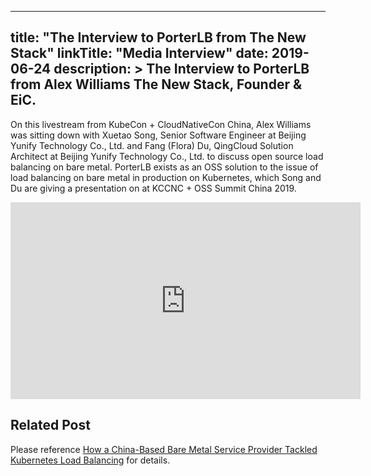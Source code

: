 
---
title: "The Interview to PorterLB from The New Stack"
linkTitle: "Media Interview"
date: 2019-06-24
description: >
  The Interview to PorterLB from Alex Williams The New Stack, Founder & EiC.
---

On this livestream from KubeCon + CloudNativeCon China, Alex Williams was sitting down with Xuetao Song, Senior Software Engineer at Beijing Yunify Technology Co., Ltd. and Fang (Flora) Du, QingCloud Solution Architect at Beijing Yunify Technology Co., Ltd. to discuss open source load balancing on bare metal. PorterLB exists as an OSS solution to the issue of load balancing on bare metal in production on Kubernetes, which Song and Du are giving a presentation on at KCCNC + OSS Summit China 2019.

<iframe width="560" height="315" src="https://www.youtube.com/embed/zSWypFKaYcY" frameborder="0" allow="accelerometer; autoplay; encrypted-media; gyroscope; picture-in-picture" allowfullscreen></iframe>

## Related Post

Please reference [How a China-Based Bare Metal Service Provider Tackled Kubernetes Load Balancing](https://thenewstack.io/how-a-china-based-bare-metal-service-provider-tackled-kubernetes-load-balancing/) for details.
